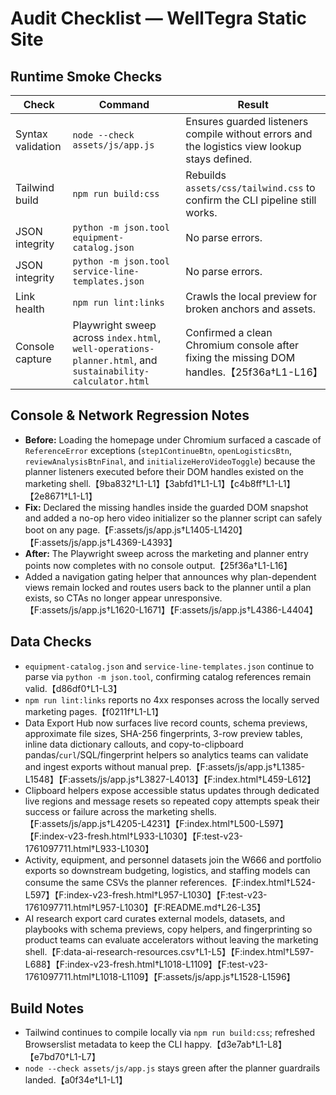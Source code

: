 # Audit Checklist — WellTegra Static Site

## Runtime Smoke Checks

| Check | Command | Result |
| ----- | ------- | ------ |
| Syntax validation | `node --check assets/js/app.js` | Ensures guarded listeners compile without errors and the logistics view lookup stays defined. |
| Tailwind build | `npm run build:css` | Rebuilds `assets/css/tailwind.css` to confirm the CLI pipeline still works. |
| JSON integrity | `python -m json.tool equipment-catalog.json` | No parse errors. |
| JSON integrity | `python -m json.tool service-line-templates.json` | No parse errors. |
| Link health | `npm run lint:links` | Crawls the local preview for broken anchors and assets. |
| Console capture | Playwright sweep across `index.html`, `well-operations-planner.html`, and `sustainability-calculator.html` | Confirmed a clean Chromium console after fixing the missing DOM handles.【25f36a†L1-L16】 |

## Console & Network Regression Notes

- **Before:** Loading the homepage under Chromium surfaced a cascade of `ReferenceError` exceptions (`step1ContinueBtn`, `openLogisticsBtn`, `reviewAnalysisBtnFinal`, and `initializeHeroVideoToggle`) because the planner listeners executed before their DOM handles existed on the marketing shell.【9ba832†L1-L1】【3abfd1†L1-L1】【c4b8ff†L1-L1】【2e8671†L1-L1】
- **Fix:** Declared the missing handles inside the guarded DOM snapshot and added a no-op hero video initializer so the planner script can safely boot on any page.【F:assets/js/app.js†L1405-L1420】【F:assets/js/app.js†L4369-L4393】
- **After:** The Playwright sweep across the marketing and planner entry points now completes with no console output.【25f36a†L1-L16】
- Added a navigation gating helper that announces why plan-dependent views remain locked and routes users back to the planner until a plan exists, so CTAs no longer appear unresponsive.【F:assets/js/app.js†L1620-L1671】【F:assets/js/app.js†L4386-L4404】

## Data Checks

- `equipment-catalog.json` and `service-line-templates.json` continue to parse via `python -m json.tool`, confirming catalog references remain valid.【d86df0†L1-L3】
- `npm run lint:links` reports no 4xx responses across the locally served marketing pages.【f0211f†L1-L1】
- Data Export Hub now surfaces live record counts, schema previews, approximate file sizes, SHA-256 fingerprints, 3-row preview tables, inline data dictionary callouts, and copy-to-clipboard pandas/<code>curl</code>/SQL/fingerprint helpers so analytics teams can validate and ingest exports without manual prep.【F:assets/js/app.js†L1385-L1548】【F:assets/js/app.js†L3827-L4013】【F:index.html†L459-L612】
- Clipboard helpers expose accessible status updates through dedicated live regions and message resets so repeated copy attempts speak their success or failure across the marketing shells.【F:assets/js/app.js†L4205-L4231】【F:index.html†L500-L597】【F:index-v23-fresh.html†L933-L1030】【F:test-v23-1761097711.html†L933-L1030】
- Activity, equipment, and personnel datasets join the W666 and portfolio exports so downstream budgeting, logistics, and staffing models can consume the same CSVs the planner references.【F:index.html†L524-L597】【F:index-v23-fresh.html†L957-L1030】【F:test-v23-1761097711.html†L957-L1030】【F:README.md†L26-L35】
- AI research export card curates external models, datasets, and playbooks with schema previews, copy helpers, and fingerprinting so product teams can evaluate accelerators without leaving the marketing shell.【F:data-ai-research-resources.csv†L1-L5】【F:index.html†L597-L688】【F:index-v23-fresh.html†L1018-L1109】【F:test-v23-1761097711.html†L1018-L1109】【F:assets/js/app.js†L1528-L1596】

## Build Notes

- Tailwind continues to compile locally via `npm run build:css`; refreshed Browserslist metadata to keep the CLI happy.【d3e7ab†L1-L8】【e7bd70†L1-L7】
- `node --check assets/js/app.js` stays green after the planner guardrails landed.【a0f34e†L1-L1】
